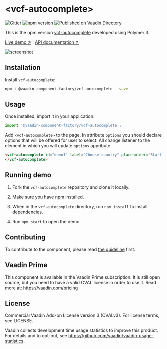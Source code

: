 # &lt;vcf-autocomplete&gt;

[![Gitter](https://badges.gitter.im/Join%20Chat.svg)](https://gitter.im/vaadin/web-components?utm_source=badge&utm_medium=badge&utm_campaign=pr-badge)
[![npm version](https://badgen.net/npm/v/@vaadin-component-factory/vcf-autocomplete)](https://www.npmjs.com/package/@vaadin-component-factory/vcf-autocomplete)
[![Published on Vaadin Directory](https://img.shields.io/badge/Vaadin%20Directory-published-00b4f0.svg)](https://vaadin.com/directory/component/vaadin-component-factoryvcf-autocomplete)

This is the npm version [vcf-autocomplete](https://github.com/vaadin-component-factory/vcf-autocomplete) developed using Polymer 3.

[Live demo ↗](https://vcf-autocomplete.netlify.com)
|
[API documentation ↗](https://vcf-autocomplete.netlify.com/api/#/elements/Vaadin.VcfAutocomplete)

![screenshot](https://user-images.githubusercontent.com/3392815/67003977-ea44cd80-f0e7-11e9-971c-175bdc31407c.gif)

## Installation

Install `vcf-autocomplete`:

```sh
npm i @vaadin-component-factory/vcf-autocomplete --save
```

## Usage

Once installed, import it in your application:

```js
import '@vaadin-component-factory/vcf-autocomplete';
```

Add `<vcf-autocomplete>` to the page. In attribute `options` you should declare options that will be offered for user to select. All change listener to the element in which you will update `options` appribute.

```html
<vcf-autocomplete id="demo1" label="Choose country" placeholder="Start typing a country name..." options="[[options]]">
</vcf-autocomplete>
```

## Running demo

1. Fork the `vcf-autocomplete` repository and clone it locally.

1. Make sure you have [npm](https://www.npmjs.com/) installed.

1. When in the `vcf-autocomplete` directory, run `npm install` to install dependencies.

1. Run `npm start` to open the demo.

## Contributing

To contribute to the component, please read [the guideline](https://github.com/vaadin/vaadin-core/blob/master/CONTRIBUTING.md) first.

## Vaadin Prime

This component is available in the Vaadin Prime subscription. It is still open source, but you need to have a valid CVAL license in order to use it. Read more at: https://vaadin.com/pricing

## License

Commercial Vaadin Add-on License version 3 (CVALv3). For license terms, see LICENSE.

Vaadin collects development time usage statistics to improve this product. For details and to opt-out, see https://github.com/vaadin/vaadin-usage-statistics.
